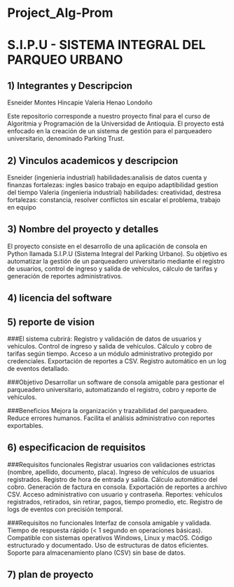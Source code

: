 # Project_Alg-Prom
# S.I.P.U - SISTEMA INTEGRAL DEL PARQUEO URBANO
## 1) Integrantes y Descripcion
Esneider Montes Hincapie
Valeria Henao Londoño

Este repositorio corresponde a nuestro proyecto final para el curso de Algoritmia y Programación de la Universidad de Antioquia. El proyecto está enfocado en la creación de un sistema de gestión para el parqueadero universitario, denominado Parking Trust.

## 2) Vinculos academicos y descripcion 
Esneider (ingenieria industrial)
habilidades:analisis de datos cuenta y finanzas 
fortalezas: ingles basico trabajo en equipo adaptibilidad gestion del tiempo 
Valeria (ingenieria industrial) 
habilidades: creatividad, destresa 
fortalezas: constancia, resolver conflictos sin escalar el problema, trabajo en equipo

## 3) Nombre del proyecto y detalles

El proyecto consiste en el desarrollo de una aplicación de consola en Python llamada S.I.P.U (Sistema Integral del Parking Urbano). Su objetivo es automatizar la gestión de un parqueadero universitario mediante el registro de usuarios, control de ingreso y salida de vehículos, cálculo de tarifas y generación de reportes administrativos.

## 4) licencia del software 

## 5) reporte de vision
###El sistema cubrirá:
  Registro y validación de datos de usuarios y vehículos.
  Control de ingreso y salida de vehículos.
  Cálculo y cobro de tarifas según tiempo.
  Acceso a un módulo administrativo protegido por credenciales.
  Exportación de reportes a CSV.
  Registro automático en un log de eventos detallado.
  
###Objetivo
  Desarrollar un software de consola amigable para gestionar el parqueadero universitario, automatizando el registro, cobro y reporte de     vehículos.

###Beneficios
  Mejora la organización y trazabilidad del parqueadero.
  Reduce errores humanos.
  Facilita el análisis administrativo con reportes exportables.

  ## 6) especificacion de requisitos 
###Requisitos funcionales
  Registrar usuarios con validaciones estrictas (nombre, apellido, documento, placa).
  Ingreso de vehículos de usuarios registrados.
  Registro de hora de entrada y salida.
  Cálculo automático del cobro.
  Generación de factura en consola.
  Exportación de reportes a archivo CSV.
  Acceso administrativo con usuario y contraseña.
  Reportes: vehículos registrados, retirados, sin retirar, pagos, tiempo promedio, etc.
  Registro de logs de eventos con precisión temporal.

###Requisitos no funcionales
  Interfaz de consola amigable y validada.
  Tiempo de respuesta rápido (< 1 segundo en operaciones básicas).
  Compatible con sistemas operativos Windows, Linux y macOS.
  Código estructurado y documentado.
  Uso de estructuras de datos eficientes.
  Soporte para almacenamiento plano (CSV) sin base de datos.

## 7) plan de proyecto
